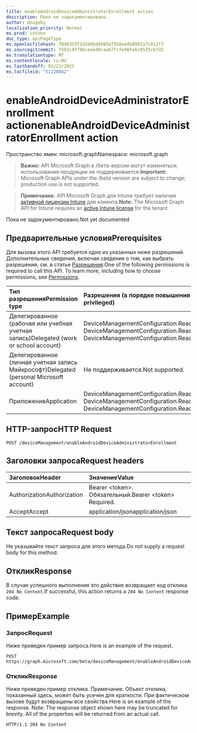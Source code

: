 ```yaml
---
title: enableAndroidDeviceAdministratorEnrollment action
description: Пока не задокументировано.
author: dougeby
localization_priority: Normal
ms.prod: intune
doc_type: apiPageType
ms.openlocfilehash: f04b359f1d260bd4985e7916eede8992a7c012f3
ms.sourcegitcommit: f592c9ff96ceeb40caa67fcfe90fe6c8525cb7d2
ms.translationtype: MT
ms.contentlocale: ru-RU
ms.lasthandoff: 03/23/2021
ms.locfileid: "51128042"
---
```

# <a name="enableandroiddeviceadministratorenrollment-action"></a><span data-ttu-id="60e4b-103">enableAndroidDeviceAdministratorEnrollment action</span><span class="sxs-lookup"><span data-stu-id="60e4b-103">enableAndroidDeviceAdministratorEnrollment action</span></span>

<span data-ttu-id="60e4b-104">Пространство имен: microsoft.graph</span><span class="sxs-lookup"><span data-stu-id="60e4b-104">Namespace: microsoft.graph</span></span>

> <span data-ttu-id="60e4b-105">**Важно:** API Microsoft Graph в /бета-версии могут изменяться; использование продукции не поддерживается.</span><span class="sxs-lookup"><span data-stu-id="60e4b-105">**Important:** Microsoft Graph APIs under the /beta version are subject to change; production use is not supported.</span></span>

> <span data-ttu-id="60e4b-106">**Примечание.** API Microsoft Graph для Intune требует наличия [активной лицензии Intune](https://go.microsoft.com/fwlink/?linkid=839381) для клиента.</span><span class="sxs-lookup"><span data-stu-id="60e4b-106">**Note:** The Microsoft Graph API for Intune requires an [active Intune license](https://go.microsoft.com/fwlink/?linkid=839381) for the tenant.</span></span>

<span data-ttu-id="60e4b-107">Пока не задокументировано.</span><span class="sxs-lookup"><span data-stu-id="60e4b-107">Not yet documented</span></span>

## <a name="prerequisites"></a><span data-ttu-id="60e4b-108">Предварительные условия</span><span class="sxs-lookup"><span data-stu-id="60e4b-108">Prerequisites</span></span>
<span data-ttu-id="60e4b-p101">Для вызова этого API требуется одно из указанных ниже разрешений. Дополнительные сведения, включая сведения о том, как выбрать разрешения, см. в статье [Разрешения](/graph/permissions-reference).</span><span class="sxs-lookup"><span data-stu-id="60e4b-p101">One of the following permissions is required to call this API. To learn more, including how to choose permissions, see [Permissions](/graph/permissions-reference).</span></span>

|<span data-ttu-id="60e4b-111">Тип разрешения</span><span class="sxs-lookup"><span data-stu-id="60e4b-111">Permission type</span></span>|<span data-ttu-id="60e4b-112">Разрешения (в порядке повышения привилегий)</span><span class="sxs-lookup"><span data-stu-id="60e4b-112">Permissions (from least to most privileged)</span></span>|
|:---|:---|
|<span data-ttu-id="60e4b-113">Делегированное (рабочая или учебная учетная запись)</span><span class="sxs-lookup"><span data-stu-id="60e4b-113">Delegated (work or school account)</span></span>|<span data-ttu-id="60e4b-114">DeviceManagementConfiguration.Read.All, DeviceManagementConfiguration.ReadWrite.All</span><span class="sxs-lookup"><span data-stu-id="60e4b-114">DeviceManagementConfiguration.Read.All, DeviceManagementConfiguration.ReadWrite.All</span></span>|
|<span data-ttu-id="60e4b-115">Делегированное (личная учетная запись Майкрософт)</span><span class="sxs-lookup"><span data-stu-id="60e4b-115">Delegated (personal Microsoft account)</span></span>|<span data-ttu-id="60e4b-116">Не поддерживается.</span><span class="sxs-lookup"><span data-stu-id="60e4b-116">Not supported.</span></span>|
|<span data-ttu-id="60e4b-117">Приложение</span><span class="sxs-lookup"><span data-stu-id="60e4b-117">Application</span></span>|<span data-ttu-id="60e4b-118">DeviceManagementConfiguration.Read.All, DeviceManagementConfiguration.ReadWrite.All</span><span class="sxs-lookup"><span data-stu-id="60e4b-118">DeviceManagementConfiguration.Read.All, DeviceManagementConfiguration.ReadWrite.All</span></span>|

## <a name="http-request"></a><span data-ttu-id="60e4b-119">HTTP-запрос</span><span class="sxs-lookup"><span data-stu-id="60e4b-119">HTTP Request</span></span>
<!-- {
  "blockType": "ignored"
}
-->
``` http
POST /deviceManagement/enableAndroidDeviceAdministratorEnrollment
```

## <a name="request-headers"></a><span data-ttu-id="60e4b-120">Заголовки запроса</span><span class="sxs-lookup"><span data-stu-id="60e4b-120">Request headers</span></span>
|<span data-ttu-id="60e4b-121">Заголовок</span><span class="sxs-lookup"><span data-stu-id="60e4b-121">Header</span></span>|<span data-ttu-id="60e4b-122">Значение</span><span class="sxs-lookup"><span data-stu-id="60e4b-122">Value</span></span>|
|:---|:---|
|<span data-ttu-id="60e4b-123">Authorization</span><span class="sxs-lookup"><span data-stu-id="60e4b-123">Authorization</span></span>|<span data-ttu-id="60e4b-124">Bearer &lt;token&gt;. Обязательный.</span><span class="sxs-lookup"><span data-stu-id="60e4b-124">Bearer &lt;token&gt; Required.</span></span>|
|<span data-ttu-id="60e4b-125">Accept</span><span class="sxs-lookup"><span data-stu-id="60e4b-125">Accept</span></span>|<span data-ttu-id="60e4b-126">application/json</span><span class="sxs-lookup"><span data-stu-id="60e4b-126">application/json</span></span>|

## <a name="request-body"></a><span data-ttu-id="60e4b-127">Текст запроса</span><span class="sxs-lookup"><span data-stu-id="60e4b-127">Request body</span></span>
<span data-ttu-id="60e4b-128">Не указывайте текст запроса для этого метода.</span><span class="sxs-lookup"><span data-stu-id="60e4b-128">Do not supply a request body for this method.</span></span>

## <a name="response"></a><span data-ttu-id="60e4b-129">Отклик</span><span class="sxs-lookup"><span data-stu-id="60e4b-129">Response</span></span>
<span data-ttu-id="60e4b-130">В случае успешного выполнения это действие возвращает код отклика `204 No Content`.</span><span class="sxs-lookup"><span data-stu-id="60e4b-130">If successful, this action returns a `204 No Content` response code.</span></span>

## <a name="example"></a><span data-ttu-id="60e4b-131">Пример</span><span class="sxs-lookup"><span data-stu-id="60e4b-131">Example</span></span>

### <a name="request"></a><span data-ttu-id="60e4b-132">Запрос</span><span class="sxs-lookup"><span data-stu-id="60e4b-132">Request</span></span>
<span data-ttu-id="60e4b-133">Ниже приведен пример запроса.</span><span class="sxs-lookup"><span data-stu-id="60e4b-133">Here is an example of the request.</span></span>
``` http
POST https://graph.microsoft.com/beta/deviceManagement/enableAndroidDeviceAdministratorEnrollment
```

### <a name="response"></a><span data-ttu-id="60e4b-134">Отклик</span><span class="sxs-lookup"><span data-stu-id="60e4b-134">Response</span></span>
<span data-ttu-id="60e4b-p102">Ниже приведен пример отклика. Примечание. Объект отклика, показанный здесь, может быть усечен для краткости. При фактическом вызове будут возвращены все свойства.</span><span class="sxs-lookup"><span data-stu-id="60e4b-p102">Here is an example of the response. Note: The response object shown here may be truncated for brevity. All of the properties will be returned from an actual call.</span></span>
``` http
HTTP/1.1 204 No Content
```




